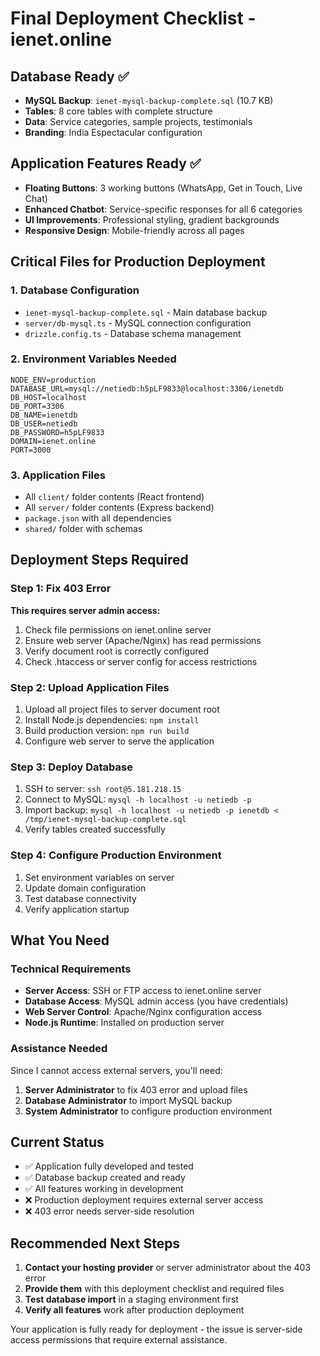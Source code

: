 # Final Deployment Checklist - ienet.online

## Database Ready ✅
- **MySQL Backup**: `ienet-mysql-backup-complete.sql` (10.7 KB)
- **Tables**: 8 core tables with complete structure
- **Data**: Service categories, sample projects, testimonials
- **Branding**: India Espectacular configuration

## Application Features Ready ✅
- **Floating Buttons**: 3 working buttons (WhatsApp, Get in Touch, Live Chat)
- **Enhanced Chatbot**: Service-specific responses for all 6 categories
- **UI Improvements**: Professional styling, gradient backgrounds
- **Responsive Design**: Mobile-friendly across all pages

## Critical Files for Production Deployment

### 1. Database Configuration
- `ienet-mysql-backup-complete.sql` - Main database backup
- `server/db-mysql.ts` - MySQL connection configuration
- `drizzle.config.ts` - Database schema management

### 2. Environment Variables Needed
```env
NODE_ENV=production
DATABASE_URL=mysql://netiedb:h5pLF9833@localhost:3306/ienetdb
DB_HOST=localhost
DB_PORT=3306
DB_NAME=ienetdb
DB_USER=netiedb
DB_PASSWORD=h5pLF9833
DOMAIN=ienet.online
PORT=3000
```

### 3. Application Files
- All `client/` folder contents (React frontend)
- All `server/` folder contents (Express backend)
- `package.json` with all dependencies
- `shared/` folder with schemas

## Deployment Steps Required

### Step 1: Fix 403 Error
**This requires server admin access:**
1. Check file permissions on ienet.online server
2. Ensure web server (Apache/Nginx) has read permissions
3. Verify document root is correctly configured
4. Check .htaccess or server config for access restrictions

### Step 2: Upload Application Files
1. Upload all project files to server document root
2. Install Node.js dependencies: `npm install`
3. Build production version: `npm run build`
4. Configure web server to serve the application

### Step 3: Deploy Database
1. SSH to server: `ssh root@5.181.218.15`
2. Connect to MySQL: `mysql -h localhost -u netiedb -p`
3. Import backup: `mysql -h localhost -u netiedb -p ienetdb < /tmp/ienet-mysql-backup-complete.sql`
4. Verify tables created successfully

### Step 4: Configure Production Environment
1. Set environment variables on server
2. Update domain configuration
3. Test database connectivity
4. Verify application startup

## What You Need

### Technical Requirements
- **Server Access**: SSH or FTP access to ienet.online server
- **Database Access**: MySQL admin access (you have credentials)
- **Web Server Control**: Apache/Nginx configuration access
- **Node.js Runtime**: Installed on production server

### Assistance Needed
Since I cannot access external servers, you'll need:
1. **Server Administrator** to fix 403 error and upload files
2. **Database Administrator** to import MySQL backup
3. **System Administrator** to configure production environment

## Current Status
- ✅ Application fully developed and tested
- ✅ Database backup created and ready
- ✅ All features working in development
- ❌ Production deployment requires external server access
- ❌ 403 error needs server-side resolution

## Recommended Next Steps
1. **Contact your hosting provider** or server administrator about the 403 error
2. **Provide them** with this deployment checklist and required files
3. **Test database import** in a staging environment first
4. **Verify all features** work after production deployment

Your application is fully ready for deployment - the issue is server-side access permissions that require external assistance.